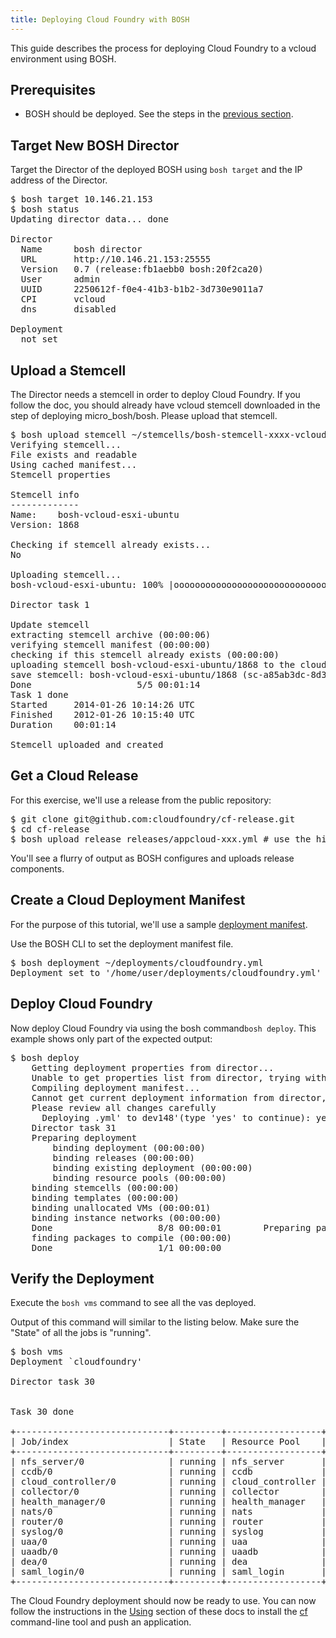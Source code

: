 ```yaml
---
title: Deploying Cloud Foundry with BOSH
---
```


This guide describes the process for deploying Cloud Foundry to a vcloud environment using BOSH.

## <a id="prerequisites"></a>Prerequisites ##

* BOSH should be deployed. See the steps in the [previous section](deploying_bosh_with_micro_bosh.html).

## <a id="target"></a>Target New BOSH Director ##

Target the Director of the deployed BOSH using `bosh target` and the IP address of the Director.

<pre class='terminal'>
$ bosh target 10.146.21.153
$ bosh status
Updating director data... done

Director
  Name      bosh director
  URL       http://10.146.21.153:25555
  Version   0.7 (release:fb1aebb0 bosh:20f2ca20)
  User      admin
  UUID      2250612f-f0e4-41b3-b1b2-3d730e9011a7
  CPI       vcloud
  dns       disabled

Deployment
  not set
</pre>

## <a id="upload-stemcell"></a>Upload a Stemcell ##

The Director needs a stemcell in order to deploy Cloud Foundry. If you follow the doc, you should already have vcloud stemcell downloaded in the step of deploying micro_bosh/bosh. Please upload that stemcell.

<pre class="terminal">
$ bosh upload stemcell ~/stemcells/bosh-stemcell-xxxx-vcloud-esxi-ubuntu.tgz
Verifying stemcell...
File exists and readable                                     OK
Using cached manifest...
Stemcell properties                                          OK

Stemcell info
-------------
Name:    bosh-vcloud-esxi-ubuntu
Version: 1868

Checking if stemcell already exists...
No

Uploading stemcell...
bosh-vcloud-esxi-ubuntu: 100% |ooooooooooooooooooooooooooooooooooooooo| 277.1MB  78.8MB/s 		Time: 00:00:03

Director task 1

Update stemcell
extracting stemcell archive (00:00:06)
verifying stemcell manifest (00:00:00)
checking if this stemcell already exists (00:00:00)
uploading stemcell bosh-vcloud-esxi-ubuntu/1868 to the cloud (00:01:08)
save stemcell: bosh-vcloud-esxi-ubuntu/1868 (sc-a85ab3dc-8d3d-4228-83d0-5be2436a1886) (00:00:00)
Done                    5/5 00:01:14
Task 1 done
Started		2014-01-26 10:14:26 UTC
Finished	2012-01-26 10:15:40 UTC
Duration	00:01:14

Stemcell uploaded and created
</pre>

## <a id="get-release"></a>Get a Cloud Release ##

For this exercise, we'll use a release from the public repository:

<pre class="terminal">
$ git clone git@github.com:cloudfoundry/cf-release.git
$ cd cf-release
$ bosh upload release releases/appcloud-xxx.yml # use the highest number available - inspecting the files in this directory
</pre>

You'll see a flurry of output as BOSH configures and uploads release components.

<!---  Gabi and Matt stopped here until Monday :) -->

## <a id="create-manifest"></a>Create a Cloud Deployment Manifest ##

For the purpose of this tutorial, we'll use a sample [deployment manifest](http://docs.cloudfoundry.com/docs/running/deploying-cf/vcloud/cloud-foundry-example-manifest.html). 

Use the BOSH CLI to set the deployment manifest file. 

<pre class="terminal">
$ bosh deployment ~/deployments/cloudfoundry.yml
Deployment set to '/home/user/deployments/cloudfoundry.yml'
</pre>

## <a id="deploy"></a>Deploy Cloud Foundry ##

Now deploy Cloud Foundry via using the bosh command`bosh deploy`. This example shows only part of the expected output:

<pre class="terminal">
$ bosh deploy
    Getting deployment properties from director...
	Unable to get properties list from director, trying without it...
	Compiling deployment manifest...
	Cannot get current deployment information from director, possibly a new deployment
    Please review all changes carefully
      Deploying <filename>.yml' to dev148'(type 'yes' to continue): yes
    Director task 31
    Preparing deployment
        binding deployment (00:00:00)
        binding releases (00:00:00)
        binding existing deployment (00:00:00)
        binding resource pools (00:00:00)
    binding stemcells (00:00:00)
    binding templates (00:00:00)
    binding unallocated VMs (00:00:01)
    binding instance networks (00:00:00)
    Done                    8/8 00:00:01        Preparing package compilation
    finding packages to compile (00:00:00)
    Done                    1/1 00:00:00
</pre>

## <a id="verfy"></a>Verify the Deployment ##

Execute the `bosh vms` command to see all the vas deployed.

Output of this command will similar to the listing below. Make sure the "State" of all the jobs is "running".

<pre class="terminal">
$ bosh vms
Deployment `cloudfoundry'

Director task 30


Task 30 done

+-----------------------------+---------+------------------+---------------+
| Job/index                   | State   | Resource Pool    | IPs           |
+-----------------------------+---------+------------------+---------------+
| nfs_server/0                | running | nfs_server       | 10.146.21.174 |
| ccdb/0                      | running | ccdb             | 10.146.21.175 |
| cloud_controller/0          | running | cloud_controller | 10.146.21.176 |
| collector/0                 | running | collector        | 10.146.21.178 |
| health_manager/0            | running | health_manager   | 10.146.21.173 |
| nats/0                      | running | nats             | 10.146.21.172 |
| router/0                    | running | router           | 10.146.21.171 |
| syslog/0                    | running | syslog           | 10.146.21.177 |
| uaa/0                       | running | uaa              | 10.146.21.180 |
| uaadb/0                     | running | uaadb            | 10.146.21.179 |
| dea/0                       | running | dea              | 10.146.21.181 |
| saml_login/0                | running | saml_login       | 10.146.21.181 |
+-----------------------------+---------+------------------+---------------+
</pre>

The Cloud Foundry deployment should now be ready to use. You can now follow the instructions in the [Using](/docs/using/index.html) section of these docs to install the [cf](/docs/using/managing-apps/cf/index.html) command-line tool and push an application.
